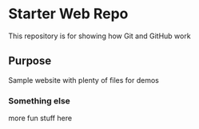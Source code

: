 # Starter Web Repo

This repository is for showing how Git and GitHub work

## Purpose

Sample website with plenty of files for demos

### Something else

more fun stuff here